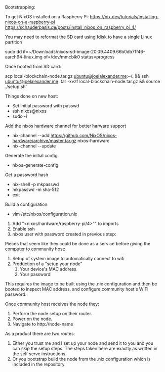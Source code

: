 Bootstrapping:

To get NixOS installed on a Raspberry Pi:
https://nix.dev/tutorials/installing-nixos-on-a-raspberry-pi
https://schauderbasis.de/posts/install_nixos_on_raspberry_pi_4/

You may need to reformat the SD card using fdisk to have a single Linux partition

sudo dd if=~/Downloads/nixos-sd-image-20.09.4409.66b0db71f46-aarch64-linux.img of=/dev/mmcblk0 status=progress

Once booted from SD card:

scp local-blockchain-node.tar.gz ubuntu@joelalexander.me:~/. && ssh ubuntu@joelalexander.me 'tar -xvzf local-blockchain-node.tar.gz && source ./setup.sh'



Things done on new host:
- Set initial password with passwd
- ssh nixos@nixos
- sudo -i

Add the nixos hardware channel for better harware support
- nix-channel --add https://github.com/NixOS/nixos-hardware/archive/master.tar.gz nixos-hardware
- nix-channel --update

Generate the initial config.
- nixos-generate-config

Get a password hash
- nix-shell -p mkpasswd
- mkpasswd -m sha-512
- exit

Build a configuration
- vim /etc/nixos/configuration.nix
1. Add "<nixos/hardware/raspberry-pi/4>"" to imports
2. Enable ssh
3. nixos user with password created in previous step:




Pieces that seem like they could be done as a service before giving the computer to community host:
1. Setup of system image to automatically connect to wifi
2. Production of a "setup your node"
	1. Your device's MAC address.
	2. Your password

This requires the image to be built using the .nix configuration and then be booted to inspect MAC address, and configure community host's WIFI password.

Once community host receives the node they:
1. Perform the node setup on their router.
2. Power on the node.
3. Navigate to http://node-name

As a product there are two routes:
1.  Either you trust me and I set up your node and send it to you and you can skip the setup steps.  The steps taken here are exactly as written in the self serve instructions.
2.  Or you bootstrap build the node from the .nix configuration which is included in the repository.
